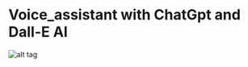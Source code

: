 # Voice_assistant with ChatGpt and Dall-E AI

![alt tag]([https://i.imgur.com/9iODu3X.png](https://i.imgur.com/eHHAilw.jpg))
